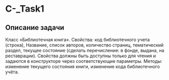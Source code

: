 # C-_Task1

## Описание задачи
Класс «Библиотечная книга».
Свойства: код библиотечного учета (строка), Название, список авторов, количество страниц, тематический раздел, текущее состояние (сделать перечисление: в фонде, выдана, на реставрации). Свойства должны быть доступны только для чтения и задаются в конструкторе через соответствующие параметры.
Методы: изменение текущего состояния книги, изменение кода библиотечного учёта.

